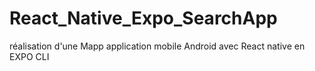 # React_Native_Expo_SearchApp
réalisation d'une Mapp application mobile Android avec React native en EXPO CLI  
